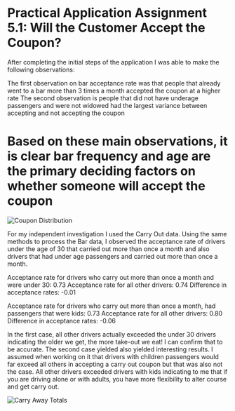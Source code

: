 # Practical Application Assignment 5.1: Will the Customer Accept the Coupon?

After completing the initial steps of the application I was able to make the following observations:

The first observation on bar acceptance rate was that people that already went to a bar more than 3 times a month accepted the coupon at a higher rate
The second observation is people that did not have underage passengers and were not widowed had the largest variance between accepting and not accepting the coupon

# Based on these main observations, it is clear bar frequency and age are the primary deciding factors on whether someone will accept the coupon

![Coupon Distribution](assignment-5-1/images/coupon_distribution.png)

For my independent investigation I used the Carry Out data. Using the same methods to process the Bar data, I observed the acceptance rate of drivers under the age of 30 that carried out more than once a month and also drivers that had under age passengers and carried out more than once a month. 

Acceptance rate for drivers who carry out more than once a month and were under 30: 0.73
Acceptance rate for all other drivers: 0.74
Difference in acceptance rates: -0.01

Acceptance rate for drivers who carry out more than once a month, had passengers that were kids: 0.73
Acceptance rate for all other drivers: 0.80
Difference in acceptance rates: -0.06

In the first case, all other drivers actually exceeded the under 30 drivers indicating the older we get, the more take-out we eat! I can confirm that to be accurate. The second case yielded also yielded interesting results. I assumed when working on it that drivers with children passengers would far exceed all others in accepting a carry out coupon but that was also not the case. All other drivers exceeded drivers with kids indicating to me that if you are driving alone or with adults, you have more flexibility to alter course and get carry out. 

![Carry Away Totals](assignment-5-1/images/carry_away_totals.png)